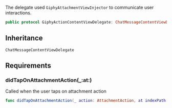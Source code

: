 
The delegate used `GiphyAttachmentViewInjector` to communicate user interactions.

``` swift
public protocol GiphyActionContentViewDelegate: ChatMessageContentViewDelegate 
```

## Inheritance

`ChatMessageContentViewDelegate`

## Requirements

### didTapOnAttachmentAction(\_:​at:​)

Called when the user taps on attachment action

``` swift
func didTapOnAttachmentAction(_ action: AttachmentAction, at indexPath: IndexPath)
```
